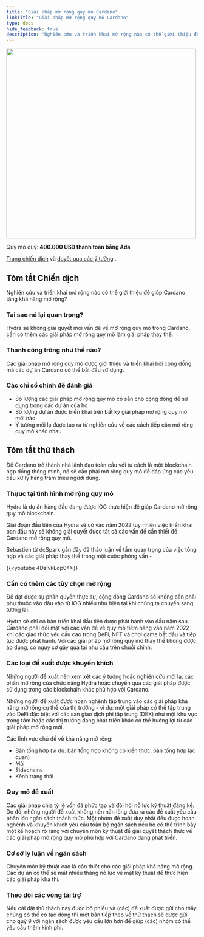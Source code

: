 ```yaml
---
title: "Giải pháp mở rộng quy mô Cardano"
linkTitle: "Giải pháp mở rộng quy mô Cardano"
type: docs
hide_feedback: true
description: "Nghiên cứu và triển khai mở rộng nào có thể giới thiệu để giúp Cardano tăng khả năng mở rộng?"
---
```


<img src="https://cardano.ideascale.com/community-library/accounts/93/936143/Public/05-Cardano-scaling-solutions-7a0e11.png" style="width:500px;height500px">

Quy mô quỹ: **400.000 USD thanh toán bằng Ada**

[Trang chiến dịch](https://cardano.ideascale.com/c/idea/383094) và [duyệt qua các ý tưởng](https://cardano.ideascale.com/c/campaigns/26437/stage/all/ideas/unspecified) .

## Tóm tắt Chiến dịch

Nghiên cứu và triển khai mở rộng nào có thể giới thiệu để giúp Cardano tăng khả năng mở rộng?

### Tại sao nó lại quan trọng?

Hydra sẽ không giải quyết mọi vấn đề về mở rộng quy mô trong Cardano, cần có thêm các giải pháp mở rộng quy mô làm giải pháp thay thế.

### Thành công trông như thế nào?

Các giải pháp mở rộng quy mô được giới thiệu và triển khai bởi cộng đồng mà các dự án Cardano có thể bắt đầu sử dụng.

### Các chỉ số chính để đánh giá

- Số lượng các giải pháp mở rộng quy mô có sẵn cho cộng đồng để sử dụng trong các dự án của họ
- Số lượng dự án được triển khai trên bất kỳ giải pháp mở rộng quy mô mới nào
- Ý tưởng mới lạ được tạo ra từ nghiên cứu về các cách tiếp cận mở rộng quy mô khác nhau

## Tóm tắt thử thách

Để Cardano trở thành nhà lãnh đạo toàn cầu với tư cách là một blockchain hợp đồng thông minh, nó sẽ cần phải mở rộng quy mô để đáp ứng các yêu cầu xử lý hàng trăm triệu người dùng.

### Thựuc tại tình hình mở rộng quy mô

Hydra là dự án hàng đầu đang được IOG thực hiện để giúp Cardano mở rộng quy mô blockchain.

Giai đoạn đầu tiên của Hydra sẽ có vào năm 2022 tuy nhiên việc triển khai ban đầu này sẽ không giải quyết được tất cả các vấn đề cần thiết để Cardano mở rộng quy mô.

Sebastien từ dcSpark gần đây đã thảo luận về tầm quan trọng của việc tổng hợp và các giải pháp thay thế trong một cuộc phỏng vấn -

{{&lt;youtube 4DslvkLop04&gt;}}

### Cần có thêm các tùy chọn mở rộng

Để đạt được sự phân quyền thực sự, cộng đồng Cardano sẽ không cần phải phụ thuộc vào đầu vào từ IOG nhiều như hiện tại khi chúng ta chuyển sang tương lai.

Hydra sẽ chỉ có bản triển khai đầu tiên được phát hành vào đầu năm sau. Cardano phải đối mặt với các vấn đề về quy mô tiềm năng vào năm 2022 khi các giao thức yêu cầu cao trong DeFi, NFT và chơi game bắt đầu và tiếp tục được phát hành. Với các giải pháp mở rộng quy mô thay thế không được áp dụng, có nguy cơ gây quá tải nhu cầu trên chuỗi chính.

### Các loại đề xuất được khuyến khích

Những người đề xuất nên xem xét các ý tưởng hoặc nghiên cứu mới lạ, các phần mở rộng của chức năng Hydra hoặc chuyển qua các giải pháp được sử dụng trong các blockchain khác phù hợp với Cardano.

Những người đề xuất được hoan nghênh tập trung vào các giải pháp khả năng mở rộng cụ thể của thị trường - ví dụ: một giải pháp có thể tập trung vào DeFi đặc biệt với các sàn giao dịch phi tập trung (DEX) như một khu vực trọng tâm hoặc các thị trường đang phát triển khác có thể hưởng lợi từ các giải pháp mở rộng mới.

Các lĩnh vực chủ đề về khả năng mở rộng:

- Bản tổng hợp (ví dụ: bản tổng hợp không có kiến thức, bản tổng hợp lạc quan)
- Mài
- Sidechains
- Kênh trạng thái

### Quy mô đề xuất

Các giải pháp chia tỷ lệ vốn đã phức tạp và đòi hỏi nỗ lực kỹ thuật đáng kể. Do đó, những người đề xuất không nên nản lòng đưa ra các đề xuất yêu cầu phần lớn ngân sách thách thức. Một nhóm đề xuất duy nhất đều được hoan nghênh và khuyến khích yêu cầu toàn bộ ngân sách nếu họ có thể trình bày một kế hoạch rõ ràng với chuyên môn kỹ thuật để giải quyết thách thức về các giải pháp mở rộng quy mô phù hợp với Cardano đang phát triển.

### Cơ sở lý luận về ngân sách

Chuyên môn kỹ thuật cao là cần thiết cho các giải pháp khả năng mở rộng. Các dự án có thể sẽ mất nhiều tháng nỗ lực về mặt kỹ thuật để thực hiện các giải pháp khả thi.

### Theo dõi các vòng tài trợ

Nếu cài đặt thử thách này được bỏ phiếu và (các) đề xuất được gửi cho thấy chúng có thể có tác động thì một bản tiếp theo về thử thách sẽ được gửi cho quỹ 9 với ngân sách được yêu cầu lớn hơn để giúp (các) nhóm có thể yêu cầu thêm kinh phí.
